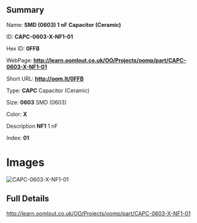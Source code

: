 

## Summary
 
Name: __SMD (0603) 1 nF Capacitor (Ceramic)__

ID: __CAPC-0603-X-NF1-01__

Hex ID: __0FFB__

WebPage: __http://learn.oomlout.co.uk/OO/Projects/oomp/part/CAPC-0603-X-NF1-01__

Short URL: __http://oom.lt/0FFB__


Type: __CAPC__ Capacitor (Ceramic) 

Size: __0603__ SMD (0603) 

Color: __X__  

Description __NF1__ 1 nF 

Index: __01__


# Images
![CAPC-0603-X-NF1-01](http://oomlout.com/oomp-gen/parts/CAPC-0603-X-NF1-01/CAPC-0603-X-NF1-01_420.jpg)



## Full Details

 http://learn.oomlout.co.uk/OO/Projects/oomp/part/CAPC-0603-X-NF1-01














